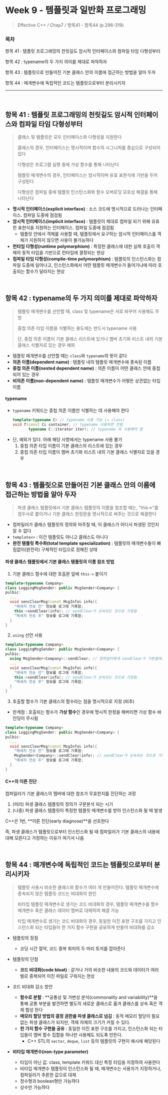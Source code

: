 # Week 9 - 템플릿과 일반화 프로그래밍

> Effective C++ / Chap7 / 항목41 - 항목44 (p.296-319)

### 목차

항목 41 : 템플릿 프로그래밍의 천릿길도 암시적 인터페이스와 컴파일 타임 다형성부터

항목 42 : typename의 두 가지 의미를 제대로 파악하자

항목 43 : 템플릿으로 만들어진 기본 클래스 안의 이름에 접근하는 방법을 알아 두자

항목 44 : 매개변수에 독립적인 코드는 템플릿으로부터 분리시키자

---

<br>


## 항목 41 : 템플릿 프로그래밍의 천릿길도 암시적 인터페이스와 컴파일 타임 다형성부터

> 클래스 및 템플릿은 모두 인터페이스와 다형성을 지원한다
>
> 클래스의 경우, 인터페이스는 명시적이며 함수의 시그니처를 중심으로 구성되어 있다
>
> 다형성은 프로그램 실행 중에 가상 함수를 통해 나타난다
>
> 템플릿 매개변수의 경우, 인터페이스는 암시적이며 유효 표현식에 기반을 두어 구성된다
>
> 다형성은 컴파일 중에 템플릿 인스턴스화와 함수 오버로딩 모호성 해결을 통해 나타난다

- **명시적 인터페이스(explicit interface)** : 소스 코드에 명시적으로 드러나는 인터페이스. 컴파일 도중에 점검됨
- **암시적 인터페이스(implicit interface)** : 템플릿이 제대로 컴파일 되기 위해 유효한 표현식을 지원하는 인터페이스. 컴파일 도중에 점검됨
  - 템플릿 안에서 객체를 사용할 때, 템플릿에서 요구하는 암시적 인터페이스를 객체가 지원하지 않으면 사용이 불가능하다
- **런타임 다형성(runtime polymorphism)** : 특정한 클래스에 대한 실제 호출이 객체의 동적 타입을 기반으로 런타임에 결정되는 현상
- **컴파일 타임 다형성(complie-time polymorphism)** : 템플릿의 인스턴스화는 컴파일 도중에 일어나고, 인스턴스화에서 어떤 템플릿 매개변수가 들어가냐에 따라 호출되는 함수가 달라지는 현상


<br>

## 항목 42 : typename의 두 가지 의미를 제대로 파악하자

> 템플릿 매개변수를 선언할 때, class 및 typename은 서로 바꾸어 사용해도 무방
>
> 중첩 의존 타입 이름을 식별하는 용도에는 반드시 typename 사용
>
> 단, 중첩 의존 이름이 기본 클래스 리스트에 있거나 멤버 초기화 리스트 내의 기본 클래스 식별자로 있는 경우 예외

- 템플릿 매개변수를 선언할 때는 `class`와 `typename`의 뜻이 같다
- **의존 이름(dependent name)** : 템플릿 내의 템플릿 매개변수에 종속된 이름
- **중첩 의존 이름(nested dependent name)** : 의존 이름이 어떤 클래스 안에 중첩되어 있는 경우
- **비의존 이름(non-dependent name)** : 템플릿 매개변수가 어떻든 상관없는 타입 이름

#### typename
- `typename` 키워드는 중첩 의존 이름만 식별하는 데 사용해야 한다
  ```cpp
  template<typename C> // typename 사용 가능 (= class)
  void f(const C& container, // typename 사용하면 안됨
         typename C::iterator iter); // typename 꼭 사용해야 함
  ```
- 단, 예외가 있다. 아래 해당 사항에서는 typename 사용 불가
  1. 중첩 의존 타입 이름이 기본 클래스의 리스트에 있는 경우
  2. 중첩 의존 타입 이름이 멤버 초기화 리스트 내의 기본 클래스 식별자로 있을 경우

<br>

## 항목  43 : 템플릿으로 만들어진 기본 클래스 안의 이름에 접근하는 방법을 알아 두자

> 파생 클래스 템플릿에서 기본 클래스 템플릿의 이름을 참조할 때는, "this->"를 접두사로 붙이거나 기본 클래스 한정문을 명시적으로 써주는 것으로 해결한다

- 컴파일러가 클래스 템플릿의 정의와 마주칠 때, 이 클래스가 어디서 파생된 것인지 알 수 없다
- `template<>` : 이건 템플릿도 아니고 클래스도 아니다
- **완전 템플릿 특수화(total template specialization)** : 템플릿의 매개변수들이 빠짐없이(완전히) 구체적인 타입으로 정해진 상태

#### 파생 클래스 템플릿에서 기본 클래스 템플릿의 이름 참조 방법

1. 기본 클래스 함수에 대한 호출문 앞에 `this->` 붙이기
```cpp
template<typename Company>
class LoggingMsgSender: public MsgSender<Company> {
pulbic:
  ...
  void sencClearMsg(const MsgInfo& info){
    "메세지 전송 전" 정보를 로그에 기록함;
    this->sendClear(info); // sendClear가 상속되는 것으로 가정됨
    "메세지 전송 후" 정보를 로그에 기록함;
  }
}
```

2. `using` 선언 사용
```cpp
template<typename Company>
class LoggingMsgSender: public MsgSender<Company> {
pulbic:
  using MsgSender<Company>::sendClear; // 컴파일러에게 sendClear가 기본클래스에 있다 가정하라고 알려줌
  ...
  void sencClearMsg(const MsgInfo& info){
    "메세지 전송 전" 정보를 로그에 기록함;
    this->sendClear(info); // sendClear가 상속되는 것으로 가정됨
    "메세지 전송 후" 정보를 로그에 기록함;
  }
}
```

3. 호출할 함수가 기본 클래스의 함수라는 점을 명시적으로 지정 (비추)
- 한계점 : 호출되는 함수가 **가상 함수**인 경우에 명시적 한정을 해버리면 가상 함수 바인딩이 무시됨
```cpp
template<typename Company>
class LoggingMsgSender: public MsgSender<Company> {
pulbic:
  ...
  void sencClearMsg(const MsgInfo& info){
    "메세지 전송 전" 정보를 로그에 기록함;
    MsgSender<Company>::sendClear(info); // sendClear가 상속되는 것으로 가정됨
    "메세지 전송 후" 정보를 로그에 기록함;
  }
}
```

#### C++의 이른 진단

컴파일러가 기본 클래스의 멤버에 대한 참조가 무효한지를 진단하는 과정

1. (미리) 파생 클래스 템플릿의 정의가 구문분석 되는 시기
2. (나중) 파생 클래스 템플릿이 특정한 템플릿 매개변수를 받아 인스턴스화 될 때 발생

C++은 1번, **이른 진단(early diagnose)**을 선호한다

즉, 파생 클래스가 템플릿으로부터 인스턴스화 될 때 컴파일러가 기본 클래스의 내용에 대해 모른다고 가정하는 이유가 여기서 나옴


<br>

## 항목 44 : 매개변수에 독립적인 코드는 템플릿으로부터 분리시키자

> 템플릿 사용시 비슷한 클래스와 함수가 여러 개 만들어진다. 템플릿 매개변수에 종속되지 않은 템플릿 코드는 비대화의 원인
>
> 비타입 템플릿 매개변수로 생기는 코드 비대화의 경우, 템플릿 매개변수를 함수 매개변수 혹은 클래스 데이터 멤버로 대체하여 해결 가능
>
> 타입 매개변수로 생기는 코드 비대화의 경우, 동일한 이진 표현 구조를 가지고 인스턴스화 되는 타입들이 한 가지 함수 구현을 공유하게 만들어 비대화를 감소

- 템플릿의 장점
  - 코딩 시간 절약, 코드 중복 회피의 두 마리 토끼를 잡아준다

- 템플릿의 단점
  - **코드 비대화(code bloat)** : 같거나 거의 비슷한 내용의 코드와 데이터가 여러 벌로 중복되어 이진 파일로 구워지는 현상

- 코드 비대화 감소 방안
  - **함수로 분할** : **공통성 및 가변성 분석(commonality and variability)**을 통해 공통 부분을 발견하면 별도의 새로운 클래스로 옮겨 클래스를 상속 혹은 객체 합성 한다
  - **메모리 할당 방법의 결정 권한을 파생 클래스로 넘김** : 동적 메모리 할당이 필요 없는 파생 클래스가 되지만, 객체 자체의 크기가 커질 수 있다. 
  - **한 가지 함수 구현을 공유** : 동일한 이진 표현 구조를 가지고, 인스턴스화 되는 타입들이 멤버 함수 집합을 하나만 사용해도 되도록 만든다.
    - C++ STL의 `vector`, `deque`, `list` 등의 템플릿의 구현이 예시에 해당된다

- **비타입 매개변수(non-type parameter)** 
  - 타입이 아닌 값. class, template 키워드 대신 특정 타입을 지정하여 사용한다
  - 비타입 매개변수 템플릿이 인스턴스화 될 때, 매개변수는 사용자가 지정하거나, 컴파일러가 추론한 값으로 대체
  - 정수형과 boolean형만 가능하다
  - 상수만 가능하다


<br>